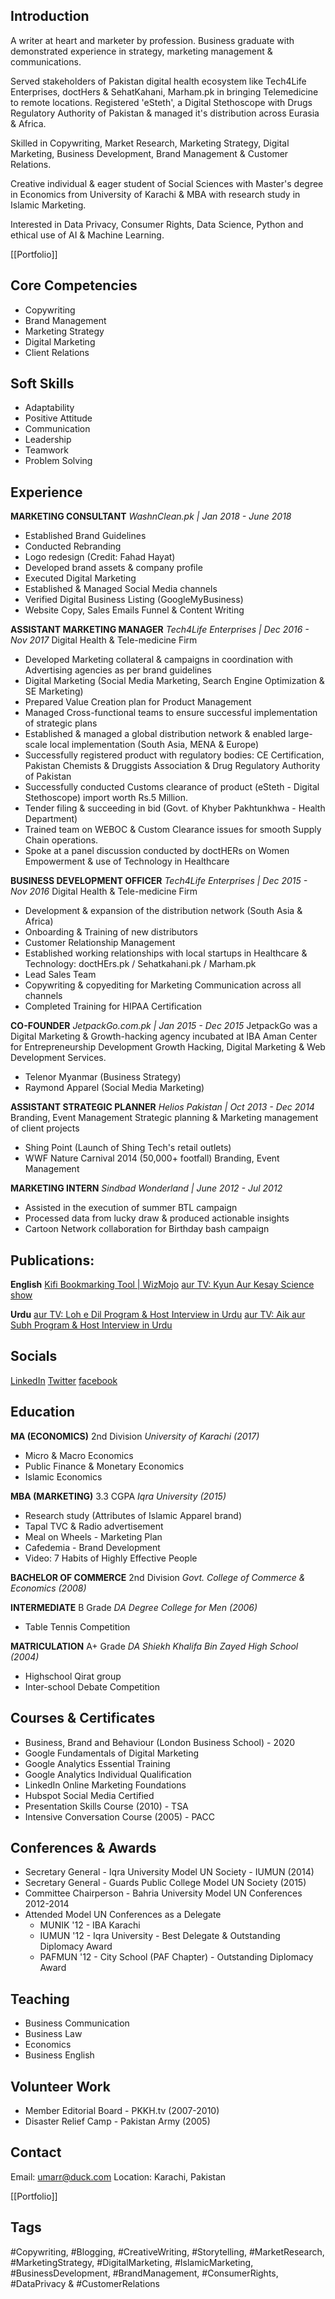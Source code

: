 ## Introduction
A writer at heart and marketer by profession. Business graduate with demonstrated experience in strategy, marketing management & communications.

Served stakeholders of Pakistan digital health ecosystem like Tech4Life Enterprises, doctHers & SehatKahani, Marham.pk in bringing Telemedicine to remote locations. Registered 'eSteth', a Digital Stethoscope with Drugs Regulatory Authority of Pakistan & managed it's distribution across Eurasia & Africa.

Skilled in Copywriting, Market Research, Marketing Strategy, Digital Marketing, Business Development, Brand Management & Customer Relations.

Creative individual & eager student of Social Sciences with Master's degree in Economics from University of Karachi & MBA with research study in Islamic Marketing.

Interested in Data Privacy, Consumer Rights, Data Science, Python and ethical use of AI & Machine Learning.

[[Portfolio]]

## Core Competencies
- Copywriting
- Brand Management
- Marketing Strategy
- Digital Marketing
- Client Relations

## Soft Skills
- Adaptability
- Positive Attitude
- Communication
- Leadership
- Teamwork
- Problem Solving

## Experience

**MARKETING CONSULTANT**
*WashnClean.pk | Jan 2018 - June 2018*
- Established Brand Guidelines
- Conducted Rebranding
- Logo redesign (Credit: Fahad Hayat)
- Developed brand assets & company profile
- Executed Digital Marketing
- Established & Managed Social Media channels
- Verified Digital Business Listing (GoogleMyBusiness)
- Website Copy, Sales Emails Funnel & Content Writing

**ASSISTANT MARKETING MANAGER**
*Tech4Life Enterprises | Dec 2016 - Nov 2017*
Digital Health & Tele-medicine Firm
- Developed Marketing collateral & campaigns in coordination with Advertising agencies as per brand guidelines
- Digital Marketing (Social Media Marketing, Search Engine Optimization & SE Marketing)
- Prepared Value Creation plan for Product Management
- Managed Cross-functional teams to ensure successful implementation of strategic plans
- Established & managed a global distribution network & enabled large-scale local implementation (South Asia, MENA & Europe)
- Successfully registered product with regulatory bodies: CE Certification, Pakistan Chemists & Druggists Association & Drug Regulatory Authority of Pakistan
- Successfully conducted Customs clearance of product (eSteth - Digital Stethoscope) import worth Rs.5 Million.
- Tender filing & succeeding in bid (Govt. of Khyber Pakhtunkhwa - Health Department)
- Trained team on WEBOC & Custom Clearance issues for smooth Supply Chain operations.
- Spoke at a panel discussion conducted by doctHERs on Women Empowerment & use of Technology in Healthcare

**BUSINESS DEVELOPMENT OFFICER**
*Tech4Life Enterprises | Dec 2015 - Nov 2016*
Digital Health & Tele-medicine Firm
- Development & expansion of the distribution network (South Asia & Africa)
- Onboarding & Training of new distributors
- Customer Relationship Management
- Established working relationships with local startups in Healthcare & Technology: doctHErs.pk / Sehatkahani.pk / Marham.pk
- Lead Sales Team
- Copywriting & copyediting for Marketing Communication across all channels
- Completed Training for HIPAA Certification

**CO-FOUNDER**
*JetpackGo.com.pk | Jan 2015 - Dec 2015*
JetpackGo was a Digital Marketing & Growth-hacking agency incubated at IBA Aman Center for Entrepreneurship Development
Growth Hacking, Digital Marketing & Web Development Services.
- Telenor Myanmar (Business Strategy)
- Raymond Apparel (Social Media Marketing) 

**ASSISTANT STRATEGIC PLANNER**
*Helios Pakistan | Oct 2013 - Dec 2014*
Branding, Event Management
Strategic planning & Marketing management of client projects
- Shing Point (Launch of Shing Tech's retail outlets)
- WWF Nature Carnival 2014 (50,000+ footfall) Branding, Event Management

**MARKETING INTERN**
*Sindbad Wonderland | June 2012 - Jul 2012*
- Assisted in the execution of summer BTL campaign
- Processed data from lucky draw & produced actionable insights
- Cartoon Network collaboration for Birthday bash campaign


## Publications:

**English**
[Kifi Bookmarking Tool | WizMojo](https://wizmojo.com/kifi-turns-bookmarking-into-collective-learning/)
[aur TV: Kyun Aur Kesay Science show](https://dnd.com.pk/kyun-aur-kesay-show/261979)

**Urdu**
[aur TV: Loh e Dil Program & Host Interview in Urdu](https://khabarnamay.com/2022/03/03/%d9%84%d9%88%d8%ad-%d9%90%d8%af%d9%84/)
[aur TV: Aik aur Subh Program & Host Interview  in Urdu](http://drtnews.com/ur/archives/8955)

## Socials
[LinkedIn](https://www.linkedin.com/in/mumarm/)
[Twitter](https://twitter.com/MUmarMuzaffar)
[facebook](facebook.me/muhammadumarmuzaffar)

## Education

**MA (ECONOMICS)** 2nd Division
*University of Karachi (2017)*
- Micro & Macro Economics
- Public Finance & Monetary Economics
- Islamic Economics

**MBA (MARKETING)** 3.3 CGPA
*Iqra University (2015)*
- Research study (Attributes of Islamic Apparel brand)
- Tapal TVC & Radio advertisement
- Meal on Wheels - Marketing Plan
- Cafedemia - Brand Development
- Video: 7 Habits of Highly Effective People

**BACHELOR OF COMMERCE** 2nd Division
*Govt. College of Commerce & Economics (2008)*

**INTERMEDIATE** B Grade
*DA Degree College for Men (2006)*
- Table Tennis Competition

**MATRICULATION** A+ Grade
*DA Shiekh Khalifa Bin Zayed High School (2004)*
- Highschool Qirat group
- Inter-school Debate Competition

## Courses & Certificates
- Business, Brand and Behaviour (London Business School) - 2020
- Google Fundamentals of Digital Marketing
- Google Analytics Essential Training
- Google Analytics Individual Qualification
- LinkedIn Online Marketing Foundations
- Hubspot Social Media Certified
- Presentation Skills Course (2010) - TSA
- Intensive Conversation Course (2005) - PACC

## Conferences & Awards
- Secretary General - Iqra University Model UN Society - IUMUN (2014)
- Secretary General - Guards Public College Model UN Society (2015)
- Committee Chairperson - Bahria University Model UN Conferences 2012-2014
- Attended Model UN Conferences as a Delegate
	- MUNIK '12 - IBA Karachi
	- IUMUN '12 - Iqra University - Best Delegate & Outstanding Diplomacy Award
	- PAFMUN '12 - City School (PAF Chapter) - Outstanding Diplomacy Award

## Teaching
- Business Communication
- Business Law
- Economics
- Business English

## Volunteer Work

- Member Editorial Board - PKKH.tv (2007-2010)
- Disaster Relief Camp - Pakistan Army (2005)

## Contact
Email: umarr@duck.com
Location: Karachi, Pakistan

[[Portfolio]]

## Tags
#Copywriting, #Blogging, #CreativeWriting, #Storytelling, #MarketResearch, #MarketingStrategy, #DigitalMarketing, #IslamicMarketing, #BusinessDevelopment, #BrandManagement, #ConsumerRights, #DataPrivacy & #CustomerRelations